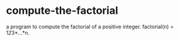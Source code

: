 # compute-the-factorial
a program to compute the factorial of a positive integer. factorial(n) = 1*2*3*...*n.
